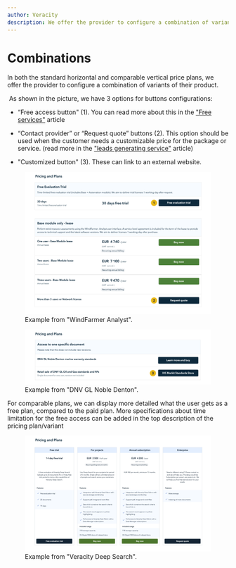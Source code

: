 ```yaml
---
author: Veracity
description: We offer the provider to configure a combination of variants of their product, enabling hybrid solutions.
---
```


# Combinations

In both the standard horizontal and comparable vertical price plans, we offer the provider to configure a combination of variants of their product.​

​
As shown in the picture, we have 3 options for buttons configurations:​

* “Free access button" (1). You can read more about this in the ["Free services"](freeservices.md) article

* “Contact provider” or “Request quote” buttons (2).​ This option should be used when the customer needs a customizable price for the package or service.  (read more in the ["leads generating service"](leadsgeneratingservices.md) article)​

* "Customized button" (3). These can link to an external website.


<figure>
	<img src="assets/HybridHorizontal.png"/>
	<figcaption>Example from "WindFarmer Analyst".​</figcaption>
</figure>

<figure>
	<img src="assets/HybridHorizontal2.png"/>
	<figcaption>Example from "DNV GL Noble Denton".​</figcaption>
</figure>

For comparable plans, we can display more detailed what the user gets as a free plan, compared to the paid plan.​ More specifications about time limitation for the free access can be added in the top description of the pricing plan/variant

<figure>
	<img src="assets/HybridVertical.PNG"/>
	<figcaption>Example from "Veracity Deep Search".​​</figcaption>
</figure>
